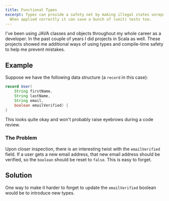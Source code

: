 ```yaml
---
title: Functional Types
excerpt: Types can provide a safety net by making illegal states unrepresentable in code. 
  When applied correctly it can save a bunch of (unit) tests too.
---
```


I've been using JAVA classes and objects throughout my whole career as a developer.
In the past couple of years I did projects in Scala as well. 
These projects showed me additional ways of using types and compile-time safety to help me prevent mistakes.

## Example
Suppose we have the following data structure (a `record` in this case):
```java
record User(
    String firstName,
    String lastName,
    String email,
    boolean emailVerified) {
}
```

This looks quite okay and won't probably raise eyebrows during a code review.

### The Problem
Upon closer inspection, there is an interesting twist with the `emailVerified` field.
If a user gets a new email address, that new email address should be verified, so the `boolean` should be reset to `false`.
This is easy to forget.

## Solution
One way to make it harder to forget to update the `emailVerified` boolean would be to introduce new types.

